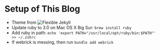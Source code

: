# Setup of This Blog

- Theme from ![Flexible Jekyll](https://github.com/artemsheludko/flexible-jekyll)
- Update ruby to 3.0 on Mac OS X Big Sur: `brew install ruby`
- Add ruby in path: `echo 'export PATH="/usr/local/opt/ruby/bin:$PATH"' >> ~/.zshrc`
- If webrick is messing, then run `bundle add webrick`



